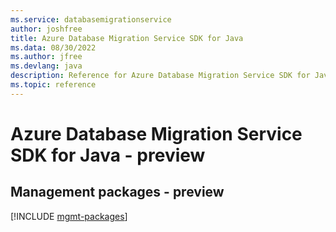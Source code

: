 ```yaml
---
ms.service: databasemigrationservice
author: joshfree
title: Azure Database Migration Service SDK for Java
ms.data: 08/30/2022
ms.author: jfree
ms.devlang: java
description: Reference for Azure Database Migration Service SDK for Java
ms.topic: reference
---
```

# Azure Database Migration Service SDK for Java - preview

## Management packages - preview
[!INCLUDE [mgmt-packages](database-migration-service-mgmt-index.md)]